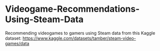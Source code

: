# Videogame-Recommendations-Using-Steam-Data
Recommending videogames to gamers using Steam data from this Kaggle dataset: https://www.kaggle.com/datasets/tamber/steam-video-games/data

